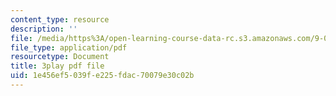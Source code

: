 ```yaml
---
content_type: resource
description: ''
file: /media/https%3A/open-learning-course-data-rc.s3.amazonaws.com/9-00sc-introduction-to-psychology-fall-2011/1e456ef5039fe225fdac70079e30c02b_syXplPKQb_o.pdf
file_type: application/pdf
resourcetype: Document
title: 3play pdf file
uid: 1e456ef5-039f-e225-fdac-70079e30c02b
---
```

